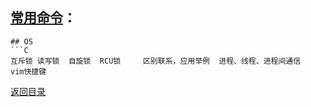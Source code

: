## [常用命令](./../Linux/command.md)：

```
## OS
```C
互斥锁 读写锁  自旋锁  RCU锁     区别联系，应用举例  进程、线程、进程间通信
vim快捷键
```


[返回目录](README.md)